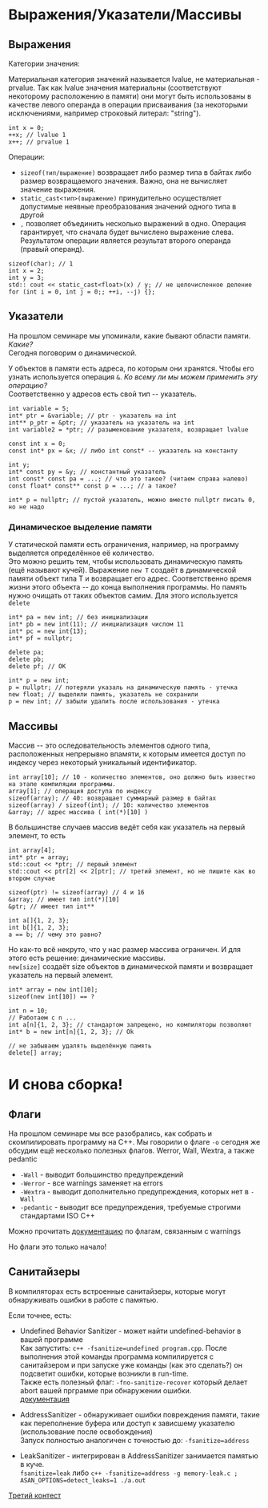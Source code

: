 # Выражения/Указатели/Массивы

## Выражения

Категории значения:

Материальная категория значений называется lvalue, не материальная - prvalue.
Так как lvalue значения материальны (соответствуют некоторому расположению в
памяти) они могут быть использованы в качестве левого операнда в операции
присваивания (за некоторыми исключениями, например строковый литерал: "string").

```
int x = 0;
++x; // lvalue 1
x++; // prvalue 1
```

Операции: 
- `sizeof(тип/выражение)` возвращает либо размер типа в байтах либо размер возвращаемого значения. Важно, она не вычисляет значение выражения.
- `static_cast<тип>(выражение)` принудительно осуществляет допустимые неявные преобразования значений одного типа в другой  
- `,` позволяет объединить несколько выражений в одно. Операция гарантирует, что сначала будет вычислено выражение слева. Результатом операции является результат второго операнда (правый операнд).
```
sizeof(char); // 1
int x = 2;
int y = 3;
std:: cout << static_cast<float>(x) / y; // не целочисленное деление
for (int i = 0, int j = 0;; ++i, --j) {};
```

## Указатели
На прошлом семинаре мы упоминали, какие бывают области памяти. *Какие?* \
Сегодня поговорим о динамической.

У объектов в памяти есть адреса, по которым они хранятся. Чтобы его узнать используется операция `&`. *Ко всему ли мы можем применить эту операцию?* \
Соответственно у адресов есть свой тип -- указатель. 
```
int variable = 5;
int* ptr = &variable; // ptr - указатель на int
int** p_ptr = &ptr; // указатель на указатель на int
int variable2 = *ptr; // разыменование указателя, возвращает lvalue

const int x = 0;
const int* px = &x; // либо int const* -- указатель на константу

int y;
int* const py = &y; // константный указатель
int const* const pa = ...; // что это такое? (читаем справа налево)
const float* const** const p = ...; // а такое?

int* p = nullptr; // пустой указатель, можно вместо nullptr писать 0, но не надо
```

### Динамическое выделение памяти
У статической памяти есть ограничения, например, на программу выделяется определённое её количество. \
Это можно решить тем, чтобы использовать динамическую память (ещё называют кучей).
Выражение `new T` создаёт в динамической памяти объект типа T и возвращает его адрес. Соответственно время жизни этого объекта -- до конца выполнения программы. Но память нужно очищать от таких объектов самим. Для этого используется `delete`
```
int* pa = new int; // без инициализации
int* pb = new int(11); // инициализация числом 11
int* pc = new int{13};
int* pf = nullptr;

delete pa;
delete pb;
delete pf; // OK

int* p = new int;
p = nullptr; // потеряли указаль на динамическую память - утечка
new float; // выделили память, указатель не сохранили
p = new int; // забыли удалить после использования - утечка
```

## Массивы
Массив -- это оследовательность элементов одного типа, расположенных непрерывно впамяти, к которым имеется доступ по индексу через некоторый уникальный идентификатор.
```
int array[10]; // 10 - количество элементов, оно должно быть известно на этапе компиляции программы.
array[1]; // операция доступа по индексу
sizeof(array); // 40: возвращает суммарный размер в байтах
sizeof(array) / sizeof(int); // 10: количество элементов
&array; // адрес массива ( int(*)[10] )
```

В большинстве случаев массив ведёт себя как указатель на первый элемент, то есть 
```
int array[4];
int* ptr = array;
std::cout << *ptr; // первый элемент
std::cout << ptr[2] << 2[ptr]; // третий элемент, но не пишите как во втором случае

sizeof(ptr) != sizeof(array) // 4 и 16
&array; // имеет тип int(*)[10]
&ptr; // имеет тип int**

int a[]{1, 2, 3};
int b[]{1, 2, 3};
a == b; // чему это равно?
```
Но как-то всё некруто, что у нас размер массива ограничен. И для этого есть решение: динамические массивы.\
`new[size]` создаёт size объектов в динамической памяти и возвращает указатель на первый элемент.

```
int* array = new int[10]; 
sizeof(new int[10]) == ?

int n = 10;
// Работаем с n ...
int a[n]{1, 2, 3}; // стандартом запрещено, но компиляторы позволяют
int* b = new int[n]{1, 2, 3}; // Ok

// не забываем удалять выделённую память
delete[] array;
```


# И снова сборка!

## Флаги
 На прошлом семинаре мы все разобрались, как собрать и скомпилировать программу на С++. Мы говорили о флаге `-o` сегодня же обсудим ещё несколько полезных флагов.
Werror, Wall, Wextra, а также pedantic

- `-Wall` - выводит большинство предупреждений
- `-Werror` - все warnings заменяет на errors
- `-Wextra` - выводит дополнительно предупреждения, которых нет в `-Wall` 
- `-pedantic` - выводит все предупреждения, требуемые строгими стандартами ISO C++

Можно прочитать [документацию](https://gcc.gnu.org/onlinedocs/gcc/Warning-Options.html)  по флагам, связанным с warnings

Но флаги это только начало!

## Санитайзеры

В компиляторах есть встроенные санитайзеры, которые могут обнаруживать ошибки в работе с памятью.

Если точнее, есть:
- Undefined Behavior Sanitizer  - может найти undefined-behavior в вашей программе \
Как запустить: `c++ -fsanitize=undefined program.cpp`. После выполнения этой команды программа компилируется с санитайзером и при запуске уже команды (как это сделать?) он подсветит ошибки, которые возникли в run-time. \
Также есть полезный флаг: `-fno-sanitize-recover` который делает abort вашей прграмме при обнаружении ошибки.\
[документация](https://clang.llvm.org/docs/UndefinedBehaviorSanitizer.html)

- AddressSanitizer -  обнаруживает ошибки повреждения памяти, такие как переполнение буфера или доступ к зависшему указателю (использование после освобождения) \
Запуск полностью аналогичен с точностью до:  `-fsanitize=address`

- LeakSanitizer - интегрирован в AddressSanitizer занимается памятью в куче. \
`fsanitize=leak` либо `c++ -fsanitize=address -g memory-leak.c ; ASAN_OPTIONS=detect_leaks=1 ./a.out`

[Третий контест](https://contest.yandex.ru/contest/40457/problems/)
